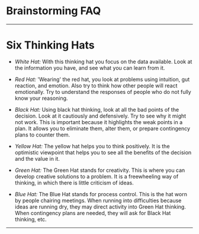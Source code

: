 # Brainstorming FAQ

---
# Six Thinking Hats

- *White Hat:* With this thinking hat you focus on the data available. Look at the information you have, and see what you can learn from it. 
- *Red Hat:* 'Wearing' the red hat, you look at problems using intuition, gut reaction, and emotion. Also try to think how other people will react emotionally. Try to understand the responses of people who do not fully know your reasoning.
- *Black Hat:*  Using black hat thinking, look at all the bad points of the decision. Look at it cautiously and defensively. Try to see why it might not work. This is important because it highlights the weak points in a plan. It allows you to eliminate them, alter them, or prepare contingency plans to counter them.

- *Yellow Hat:* The yellow hat helps you to think positively. It is the optimistic viewpoint that helps you to see all the benefits of the decision and the value in it. 
- *Green Hat:* The Green Hat stands for creativity. This is where you can develop creative solutions to a problem. It is a freewheeling way of thinking, in which there is little criticism of ideas.
- *Blue Hat:* The Blue Hat stands for process control. This is the hat worn by people chairing meetings. When running into difficulties because ideas are running dry, they may direct activity into Green Hat thinking. When contingency plans are needed, they will ask for Black Hat thinking, etc.

---
